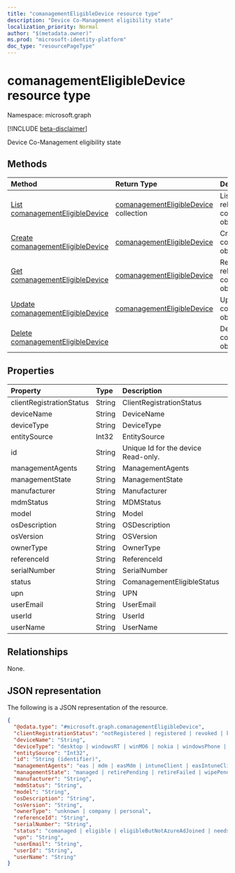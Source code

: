 ```yaml
---
title: "comanagementEligibleDevice resource type"
description: "Device Co-Management eligibility state"
localization_priority: Normal
author: "$(metadata.owner)"
ms.prod: "microsoft-identity-platform"
doc_type: "resourcePageType"
---
```


# comanagementEligibleDevice resource type

Namespace: microsoft.graph

[!INCLUDE [beta-disclaimer](../../includes/beta-disclaimer.md)]

Device Co-Management eligibility state

## Methods

| Method                                                                                  | Return Type                                                                   | Description                                                               |
| :-------------------------------------------------------------------------------------- | :---------------------------------------------------------------------------- | :------------------------------------------------------------------------ |
| [List comanagementEligibleDevice](../api/intune-comanagementeligibledevice-list.md)     | [comanagementEligibleDevice](intune-comanagementEligibleDevice.md) collection | List properties and relationships of a comanagementEligibleDevice object. |
| [Create comanagementEligibleDevice](../api/intune-comanagementeligibledevice-create.md) | [comanagementEligibleDevice](intune-comanagementEligibleDevice.md)            | Create a new comanagementEligibleDevice object.                           |
| [Get comanagementEligibleDevice](../api/intune-comanagementeligibledevice-get.md)       | [comanagementEligibleDevice](intune-comanagementEligibleDevice.md)            | Read properties and relationships of a comanagementEligibleDevice object. |
| [Update comanagementEligibleDevice](../api/intune-comanagementeligibledevice-update.md) | [comanagementEligibleDevice](intune-comanagementEligibleDevice.md)            | Update the properties of a comanagementEligibleDevice object.             |
| [Delete comanagementEligibleDevice](../api/intune-comanagementeligibledevice-delete.md) |                                                                               | Delete a comanagementEligibleDevice object.                               |

## Properties

| Property                 | Type   | Description                         |
| :----------------------- | :----- | :---------------------------------- |
| clientRegistrationStatus | String | ClientRegistrationStatus            |
| deviceName               | String | DeviceName                          |
| deviceType               | String | DeviceType                          |
| entitySource             | Int32  | EntitySource                        |
| id                       | String | Unique Id for the device Read-only. |
| managementAgents         | String | ManagementAgents                    |
| managementState          | String | ManagementState                     |
| manufacturer             | String | Manufacturer                        |
| mdmStatus                | String | MDMStatus                           |
| model                    | String | Model                               |
| osDescription            | String | OSDescription                       |
| osVersion                | String | OSVersion                           |
| ownerType                | String | OwnerType                           |
| referenceId              | String | ReferenceId                         |
| serialNumber             | String | SerialNumber                        |
| status                   | String | ComanagementEligibleStatus          |
| upn                      | String | UPN                                 |
| userEmail                | String | UserEmail                           |
| userId                   | String | UserId                              |
| userName                 | String | UserName                            |

## Relationships

None.

## JSON representation

The following is a JSON representation of the resource.

<!-- {
  "blockType": "resource",
  "keyProperty": "id",
  "@odata.type": "microsoft.graph.comanagementEligibleDevice",
  "baseType": "microsoft.graph.entity",
  "openType": False
}
-->

```json
{
  "@odata.type": "#microsoft.graph.comanagementEligibleDevice",
  "clientRegistrationStatus": "notRegistered | registered | revoked | keyConflict | approvalPending | certificateReset | notRegisteredPendingEnrollment | unknown",
  "deviceName": "String",
  "deviceType": "desktop | windowsRT | winMO6 | nokia | windowsPhone | mac | winCE | winEmbedded | iPhone | iPad | iPod | android | iSocConsumer | unix | macMDM | holoLens | surfaceHub | androidForWork | androidEnterprise | windows10x | androidnGMS | cloudPC | blackberry | palm | unknown",
  "entitySource": "Int32",
  "id": "String (identifier)",
  "managementAgents": "eas | mdm | easMdm | intuneClient | easIntuneClient | configurationManagerClient | configurationManagerClientMdm | configurationManagerClientMdmEas | unknown | jamf | googleCloudDevicePolicyController | microsoft365ManagedMdm | windowsManagementCloudApi",
  "managementState": "managed | retirePending | retireFailed | wipePending | wipeFailed | unhealthy | deletePending | retireIssued | wipeIssued | wipeCanceled | retireCanceled | discovered",
  "manufacturer": "String",
  "mdmStatus": "String",
  "model": "String",
  "osDescription": "String",
  "osVersion": "String",
  "ownerType": "unknown | company | personal",
  "referenceId": "String",
  "serialNumber": "String",
  "status": "comanaged | eligible | eligibleButNotAzureAdJoined | needsOsUpdate | ineligible",
  "upn": "String",
  "userEmail": "String",
  "userId": "String",
  "userName": "String"
}
```

